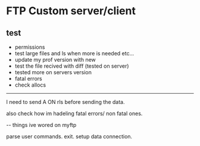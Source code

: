 # FTP Custom server/client

## test 

- permissions
- test large files and ls when more is needed etc...
- update my prof version with new
- test the file recived with diff (tested on server)
- tested more on servers version
- fatal errors
- check allocs


---
I need to 
send A ON rls before sending the data.

also check how im hadeling fatal errors/ non fatal ones.


-- things ive wored on myftp

parse user commands.
exit.
setup data connection.